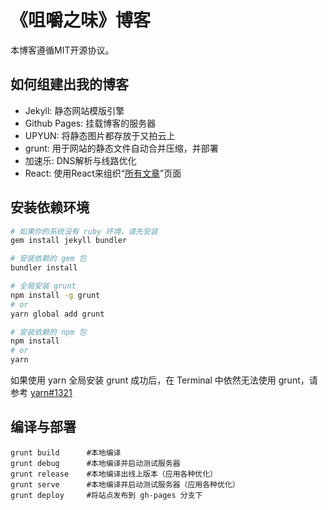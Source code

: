 《咀嚼之味》博客
===========

本博客遵循MIT开源协议。

## 如何组建出我的博客
- Jekyll: 静态网站模版引擎
- Github Pages: 挂载博客的服务器
- UPYUN: 将静态图片都存放于又拍云上
- grunt: 用于网站的静态文件自动合并压缩，并部署
- 加速乐: DNS解析与线路优化
- React: 使用React来组织“[所有文章](http://jerryzou.com/all-articles/)”页面

## 安装依赖环境

```bash
# 如果你的系统没有 ruby 环境，请先安装
gem install jekyll bundler

# 安装依赖的 gem 包
bundler install

# 全局安装 grunt
npm install -g grunt
# or
yarn global add grunt

# 安装依赖的 npm 包
npm install
# or
yarn
```

如果使用 yarn 全局安装 grunt 成功后，在 Terminal 中依然无法使用 grunt，请参考 [yarn#1321](https://github.com/yarnpkg/yarn/issues/1321)

## 编译与部署

```
grunt build      #本地编译
grunt debug      #本地编译并启动测试服务器
grunt release    #本地编译出线上版本（应用各种优化）
grunt serve      #本地编译并启动测试服务器（应用各种优化）
grunt deploy     #将站点发布到 gh-pages 分支下
```
